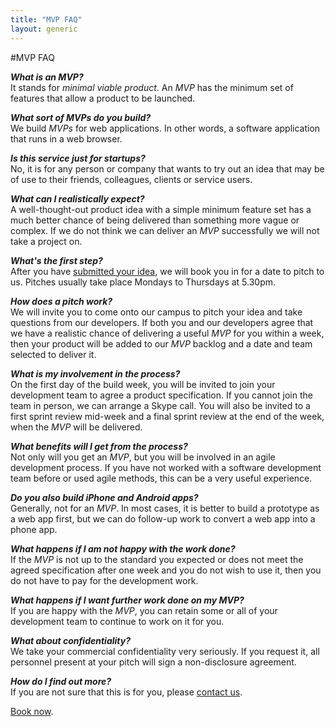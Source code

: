 ```yaml
---
title: "MVP FAQ"
layout: generic
---
```


#MVP FAQ

***What is an MVP?***    
It stands for *minimal viable product*. An *MVP* has the minimum set of features that allow a product to be launched.

***What sort of MVPs do you build?***    
We build *MVPs* for web applications. In other words, a software application that runs in a web browser.

***Is this service just for startups?***    
No, it is for any person or company that wants to try out an idea that may be of use to their friends, colleagues, clients or service users.

***What can I realistically expect?***    
A well-thought-out product idea with a simple minimum feature set has a much better chance of being delivered than something more vague or complex. If we do not think we can deliver an *MVP* successfully we will not take a project on.

***What's the first step?***    
After you have [submitted your idea](/mvp), we will book you in for a date to pitch to us. Pitches usually take place Mondays to Thursdays at 5.30pm. 

***How does a pitch work?***    
We will invite you to come onto our campus to pitch your idea and take questions from our developers. If both you and our developers agree that we have a realistic chance of delivering a useful *MVP* for you within a week, then your product will be added to our *MVP* backlog and a date and team selected to deliver it.

***What is my involvement in the process?***    
On the first day of the build week, you will be invited to join your development team to agree a product specification. If you cannot join the team in person, we can arrange a Skype call. You will also be invited to a first sprint review mid-week and a final sprint review at the end of the week, when the *MVP* will be delivered.

***What benefits will I get from the process?***    
Not only will you get an *MVP*, but you will be involved in an agile development process. If you have not worked with a software development team before or used agile methods, this can be a very useful experience.

***Do you also build iPhone and Android apps?***    
Generally, not for an *MVP*. In most cases, it is better to build a prototype as a web app first, but we can do follow-up work to convert a web app into a phone app.

***What happens if I am not happy with the work done?***    
If the *MVP* is not up to the standard you expected or does not meet the agreed specification after one week and you do not wish to use it, then you do not have to pay for the development work.

***What happens if I want further work done on my MVP?***    
If you are happy with the *MVP*, you can retain some or all of your development team to continue to work on it for you.

***What about confidentiality?***    
We take your commercial confidentiality very seriously. If you request it, all personnel present at your pitch will sign a non-disclosure agreement. 

***How do I find out more?***    
If you are not sure that this is for you, please [contact us](#contact).

[Book now](/mvp).